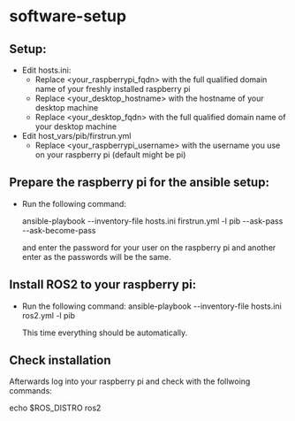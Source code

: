 # software-setup

## Setup:

- Edit hosts.ini:
  - Replace <your_raspberrypi_fqdn> with the full qualified domain name of your freshly installed raspberry pi
  - Replace <your_desktop_hostname> with the hostname of your desktop machine
  - Replace <your_desktop_fqdn> with the full qualified domain name of your desktop machine
- Edit host_vars/pib/firstrun.yml
  - Replace <your_raspberrypi_username> with the username you use on your raspberry pi (default might be pi)


## Prepare the raspberry pi for the ansible setup:

- Run the following command:
  
  ansible-playbook --inventory-file hosts.ini firstrun.yml -l pib --ask-pass --ask-become-pass

  and enter the password for your user on the raspberry pi and another enter as the passwords will be the same.

## Install ROS2 to your raspberry pi:

- Run the following command:
  ansible-playbook --inventory-file hosts.ini ros2.yml -l pib

  This time everything should be automatically.

## Check installation

Afterwards log into your raspberry pi and check with the follwoing commands:

  echo $ROS_DISTRO
  ros2

